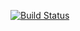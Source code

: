 [![Build Status](https://travis-ci.com/vmcggh18/ecommercetest.svg?branch=master)](https://travis-ci.com/vmcggh18/ecommercetest)